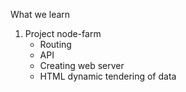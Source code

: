 What we learn 

1. Project node-farm
    - Routing 
    - API 
    - Creating web server 
    - HTML dynamic tendering of data
 